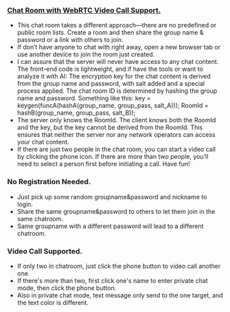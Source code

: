 ### [Chat Room with WebRTC Video Call Support.](https://cnt2.cf/groups/login.html)
- This chat room takes a different approach—there are no predefined or public room lists. Create a room and then share the group name & password or a link with others to join.
- If don’t have anyone to chat with right away, open a new browser tab or use another device to join the room just created.
- I can assure that the server will never have access to any chat content. The front-end code is lightweight, and if have the tools or want to analyze it with AI:
The encryption key for the chat content is derived from the group name and password, with salt added and a special process applied.
The chat room ID is determined by hashing the group name and password.
Something like this:
key = keygen(funcA(hashA(group_name, group_pass, salt_A)));
RoomId = hashB(group_name, group_pass, salt_B));
- The server only knows the RoomId. The client knows both the RoomId and the key, but the key cannot be derived from the RoomId. This ensures that neither the server nor any network operators can access your chat content.
- If there are just two people in the chat room, you can start a video call by clicking the phone icon. If there are more than two people, you’ll need to select a person first before initiating a call. Have fun!

### No Registration Needed.
- Just pick up some random groupname&password and nickname to login.
- Share the same groupname&password to others to let them join in the same chatroom.
- Same groupname with a different password will lead to a different chatroom.
### Video Call Supported.
- If only two in chatroom, just click the phone button to video call another one.
- If there's more than two, first click one's name to enter private chat mode, then click the phone button.
- Also in private chat mode, text message only send to the one target, and the text color is different.

